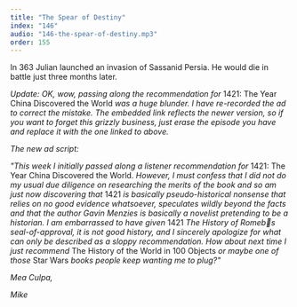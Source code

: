 ```yaml
---
title: "The Spear of Destiny"
index: "146"
audio: "146-the-spear-of-destiny.mp3"
order: 155
---
```


In 363 Julian launched an invasion of Sassanid Persia. He would die in battle just three months later.

_Update: OK, wow, passing along the recommendation for_ 1421: The Year China Discovered the World _was a huge blunder. I have re-recorded the ad to correct the mistake. The embedded link reflects the newer version, so if you want to forget this grizzly business, just erase the episode you have and replace it with the one linked to above._

_The new ad script:_

_"This week I initially passed along a listener recommendation for_ 1421: The Year China Discovered the World. _However, I must confess that I did not do my usual due diligence on researching the merits of the book and so am just now discovering that_ 1421 _is basically pseudo-historical nonsense that relies on no good evidence whatsoever, speculates wildly beyond the facts and that the author Gavin Menzies is basically a novelist pretending to be a historian. I am embarrassed to have given_ 1421 _The History of Romebs seal-of-approval, it is not good history, and I sincerely apologize for what can only be described as a sloppy recommendation. How about next time I just recommend_ The History of the World in 100 Objects _or maybe one of those_ Star Wars _books people keep wanting me to plug?"_

_Mea Culpa,_

_Mike_
